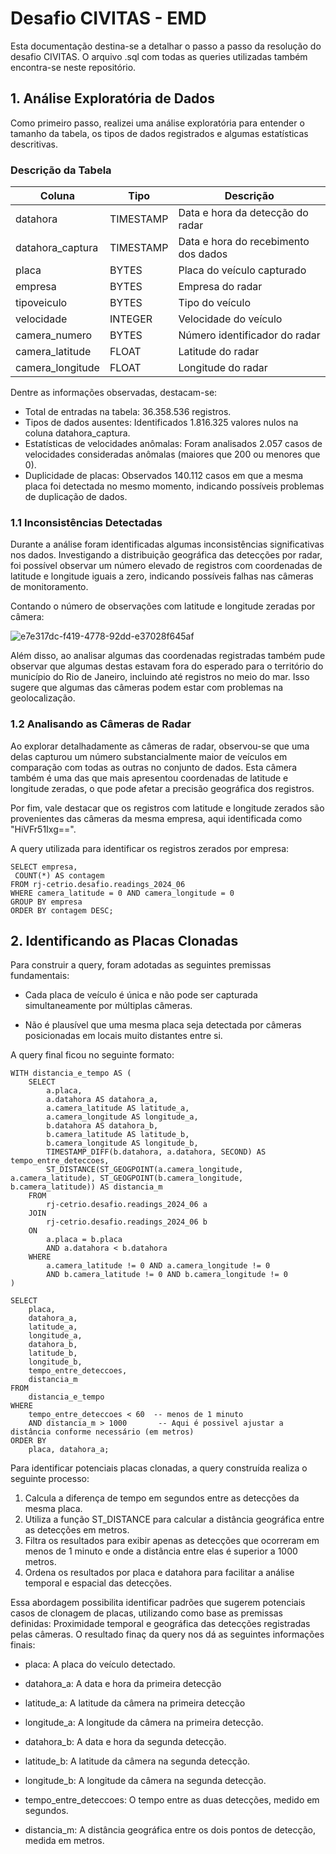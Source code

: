 # Desafio CIVITAS - EMD

Esta documentação destina-se a detalhar o passo a passo da resolução do desafio CIVITAS. O arquivo .sql com todas as queries utilizadas também encontra-se neste repositório.

## 1. Análise Exploratória de Dados

Como primeiro passo, realizei uma análise exploratória para entender o tamanho da tabela, os tipos de dados registrados e algumas estatísticas descritivas. 

### Descrição da Tabela

| Coluna           | Tipo       | Descrição                                 |
|------------------|------------|-------------------------------------------|
| datahora         | TIMESTAMP  | Data e hora da detecção do radar          |
| datahora_captura | TIMESTAMP  | Data e hora do recebimento dos dados      |
| placa            | BYTES      | Placa do veículo capturado                |
| empresa          | BYTES      | Empresa do radar                          |
| tipoveiculo      | BYTES      | Tipo do veículo                           |
| velocidade       | INTEGER    | Velocidade do veículo                     |
| camera_numero    | BYTES      | Número identificador do radar             |
| camera_latitude  | FLOAT      | Latitude do radar                         |
| camera_longitude | FLOAT      | Longitude do radar                        |

Dentre as informações observadas, destacam-se:
* Total de entradas na tabela: 36.358.536 registros.
* Tipos de dados ausentes: Identificados 1.816.325 valores nulos na coluna datahora_captura.
* Estatísticas de velocidades anômalas: Foram analisados 2.057 casos de velocidades consideradas anômalas (maiores que 200 ou menores que 0).
* Duplicidade de placas: Observados 140.112 casos em que a mesma placa foi detectada no mesmo momento, indicando possíveis problemas de duplicação de dados.

### 1.1 Inconsistências Detectadas
Durante a análise foram identificadas algumas inconsistências significativas nos dados. Investigando a distribuição geográfica das detecções por radar, foi possível observar um número elevado de registros com coordenadas de latitude e longitude iguais a zero, indicando possíveis falhas nas câmeras de monitoramento.

Contando o número de observações com latitude e longitude zeradas por câmera:

![e7e317dc-f419-4778-92dd-e37028f645af](https://github.com/LucasMirandaVS/emd-desafio-civitas/assets/77032413/322c1d26-f5b2-4bde-8d47-dc326b921563)

Além disso,  ao analisar algumas das coordenadas registradas também pude observar que algumas destas estavam fora do esperado para o território do município do Rio de Janeiro, incluindo até registros no meio do mar. Isso sugere que algumas das câmeras podem estar com problemas na geolocalização.

### 1.2  Analisando as Câmeras de Radar
Ao explorar detalhadamente as câmeras de radar, observou-se que uma delas capturou um número substancialmente maior de veículos em comparação com todas as outras no conjunto de dados. Esta câmera também é uma das que mais apresentou coordenadas de latitude e longitude zeradas, o que pode afetar a precisão geográfica dos registros.

Por fim, vale destacar que os registros com latitude e longitude zerados são provenientes das câmeras da mesma empresa, aqui identificada como "HiVFr51Ixg==".

A query utilizada para identificar os registros zerados por empresa:
```
SELECT empresa,
 COUNT(*) AS contagem
FROM rj-cetrio.desafio.readings_2024_06
WHERE camera_latitude = 0 AND camera_longitude = 0
GROUP BY empresa
ORDER BY contagem DESC;
```

## 2. Identificando as Placas Clonadas

Para construir a query, foram adotadas as seguintes premissas fundamentais:

* Cada placa de veículo é única e não pode ser capturada simultaneamente por múltiplas câmeras.
  
* Não é plausível que uma mesma placa seja detectada por câmeras posicionadas em locais muito distantes entre si.

A query final ficou no seguinte formato:

```
WITH distancia_e_tempo AS (
    SELECT 
        a.placa, 
        a.datahora AS datahora_a, 
        a.camera_latitude AS latitude_a, 
        a.camera_longitude AS longitude_a,
        b.datahora AS datahora_b, 
        b.camera_latitude AS latitude_b, 
        b.camera_longitude AS longitude_b,
        TIMESTAMP_DIFF(b.datahora, a.datahora, SECOND) AS tempo_entre_deteccoes,
        ST_DISTANCE(ST_GEOGPOINT(a.camera_longitude, a.camera_latitude), ST_GEOGPOINT(b.camera_longitude, b.camera_latitude)) AS distancia_m
    FROM 
        rj-cetrio.desafio.readings_2024_06 a
    JOIN 
        rj-cetrio.desafio.readings_2024_06 b
    ON 
        a.placa = b.placa
        AND a.datahora < b.datahora
    WHERE 
        a.camera_latitude != 0 AND a.camera_longitude != 0
        AND b.camera_latitude != 0 AND b.camera_longitude != 0
)

SELECT 
    placa, 
    datahora_a, 
    latitude_a, 
    longitude_a, 
    datahora_b, 
    latitude_b, 
    longitude_b, 
    tempo_entre_deteccoes, 
    distancia_m
FROM 
    distancia_e_tempo
WHERE 
    tempo_entre_deteccoes < 60  -- menos de 1 minuto
    AND distancia_m > 1000       -- Aqui é possivel ajustar a distância conforme necessário (em metros)
ORDER BY 
    placa, datahora_a;
```
Para identificar potenciais placas clonadas, a query construída realiza o seguinte processo:

1. Calcula a diferença de tempo em segundos entre as detecções da mesma placa.
2. Utiliza a função ST_DISTANCE para calcular a distância geográfica entre as detecções em metros.
3. Filtra os resultados para exibir apenas as detecções que ocorreram em menos de 1 minuto e onde a distância entre elas é superior a 1000 metros.
4. Ordena os resultados por placa e datahora para facilitar a análise temporal e espacial das detecções.
   
Essa abordagem possibilita identificar padrões que sugerem potenciais casos de clonagem de placas, utilizando como base as premissas definidas: Proximidade temporal e geográfica das detecções registradas pelas câmeras. O resultado finaç da query nos dá as seguintes informações finais:
* placa: A placa do veículo detectado.

* datahora_a: A data e hora da primeira detecção

* latitude_a: A latitude da câmera na primeira detecção

* longitude_a: A longitude da câmera na primeira detecção.

* datahora_b: A data e hora da segunda detecção.

* latitude_b: A latitude da câmera na segunda detecção.

* longitude_b: A longitude da câmera na segunda detecção.

* tempo_entre_deteccoes: O tempo entre as duas detecções, medido em segundos.

* distancia_m: A distância geográfica entre os dois pontos de detecção, medida em metros.

